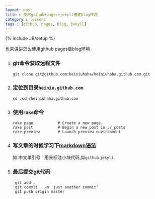 ```yaml
---
layout: post
title : 使用github+pages+jekyll搭建blog环境
category : lessons
tags : [github, pages, blog, jekyll]
---
```

{% include JB/setup %}

也来讲讲怎么使用github pages做blog环境

1.  ### git命令获取远程文件

		git clone git@github.com:heiniuhaha/heiniuhaha.github.com.git
	
2.  ### 定位到目录`heiniu.github.com`

		cd .ssh/heiniuhaha.github.com
		
3.  ### 使用`rake`命令

		rake page           # Create a new page.
		rake post           # Begin a new post in ./_posts
		rake preview        # Launch preview environment
	
4. ### 写文章的时候学习下[markdown语法](https://github.com/othree/markdown-syntax-zhtw/blob/master/basics.md)
	 如:中文单引号 &#96; 用来标注小块代码,如`github` `jekyll`
	 
5. ### 最后提交git代码
		git add .
		git commit . -m 'just another commit'
		git push origin master